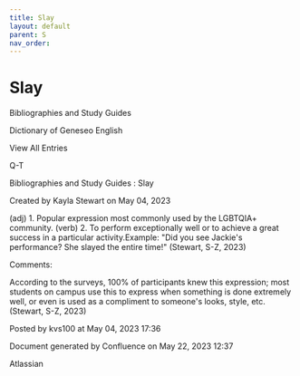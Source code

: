 ```yaml
---
title: Slay
layout: default
parent: S
nav_order:
---
```


# Slay

Bibliographies and Study Guides

Dictionary of Geneseo English

View All Entries

Q-T

Bibliographies and Study Guides : Slay

Created by  Kayla Stewart on May 04, 2023

(adj) 1. Popular expression most commonly used by the LGBTQIA+ community. (verb) 2. To perform exceptionally well or to achieve a great success in a particular activity.Example: &quot;Did you see Jackie's performance? She slayed the entire time!&quot; (Stewart, S-Z, 2023) 

Comments:

According to the surveys, 100% of participants knew this expression; most students on campus use this to express when something is done extremely well, or even is used as a compliment to someone's looks, style, etc. (Stewart, S-Z, 2023) 

Posted by kvs100 at May 04, 2023 17:36

Document generated by Confluence on May 22, 2023 12:37

Atlassian
